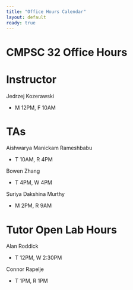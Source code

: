 ```yaml
---
title: "Office Hours Calendar"
layout: default
ready: true
---
```


<h1><strong>CMPSC 32 Office Hours</strong></h1>

# Instructor
Jedrzej Kozerawski

* M 12PM,  F 10AM

# TAs

Aishwarya Manickam Rameshbabu 

* T 10AM,  R 4PM

Bowen Zhang

* T 4PM,  W 4PM

Suriya Dakshina Murthy

* M 2PM,  R 9AM

# Tutor Open Lab Hours

Alan Roddick

* T 12PM,  W 2:30PM

Connor Rapelje

* T 1PM,  R 1PM
